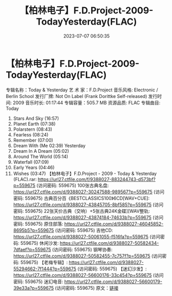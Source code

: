 ﻿---
title: 【柏林电子】F.D.Project-2009-TodayYesterday(FLAC)
date: 2023-07-07 06:50:35
categories: 古典音乐、新世纪、纯音雅乐
tags: 纯音雅乐
---
# 【柏林电子】F.D.Project-2009-TodayYesterday(FLAC)

专辑名称：Today & Yesterday
艺 术 家：F.D.Project
音乐风格: Electronic / Berlin School
发行厂牌: Not On Label (Frank Dorittke Self-released)
发行时间: 2009
音乐时长: 01:17:44
专辑容量：505.7 MB
资源品质: FLAC
专辑曲目:
Today
01. Stars And Sky (16:57)
02. Planet Earth (07:38)
03. Polarstern (08:43)
04. Fearless (08:24)
05. Remember (07:00)
06. Dream With (Me 02:39)
Yesterday
07. Dream In A Dream (05:02)
08. Around The World (05:14)
09. Waterfall (07:09)
10. Early Years (04:46)
11. Wishes (03:47)
【柏林电子】F.D.Project - 2009 - Today & Yesterday (FLAC).rar:
https://url27.ctfile.com/f/9388027-883244743-d573bf?p=559675
(访问密码: 559675)
100张古典名盘: https://url27.ctfile.com/d/9388027-30247588-989567?p=559675
(访问密码: 559675)
古典百分百《BESTCLASSICS100》6CD[WAV+CUE]: https://url27.ctfile.com/d/9388027-43845705-8bf585?p=559675
(访问密码: 559675)
22张天价古典（交响）+5张古典24K金碟][WAV整轨: https://url27.ctfile.com/d/9388027-43874184-74633b?p=559675
(访问密码: 559675)
原住部落: https://url27.ctfile.com/d/9388027-46045852-8695b5?p=559675
(访问密码: 559675)
吉他CD: https://url27.ctfile.com/d/9388027-50061055-f516fa?p=559675
(访问密码: 559675)
休闲沙发: https://url27.ctfile.com/d/9388027-50582434-7dfaef?p=559675
(访问密码: 559675)
钢琴协奏: https://url27.ctfile.com/d/9388027-50582455-7c757f?p=559675
(访问密码: 559675)
【老梅专辑】: https://url27.ctfile.com/d/9388027-55294662-7f1444?p=559675
(访问密码: 559675)
【迷幻沙发】: https://url27.ctfile.com/d/9388027-56600176-33c454?p=559675
(访问密码: 559675)
迷幻电音: https://url27.ctfile.com/d/9388027-56600179-39e33a?p=559675
(访问密码: 559675)
原文：[链接](https://blog.sina.com.cn/s/blog_1647c7e76010312le.html)